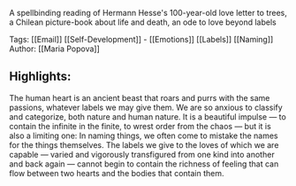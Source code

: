 A spellbinding reading of Hermann Hesse's 100-year-old love letter to trees, a Chilean picture-book about life and death, an ode to love beyond labels

Tags: [[Email]] [[Self-Development]] - [[Emotions]] [[Labels]] [[Naming]]
Author: [[Maria Popova]]

## Highlights:

The human heart is an ancient beast that roars and purrs with the same passions, whatever labels we may give them. We are so anxious to classify and categorize, both nature and human nature. It is a beautiful impulse — to contain the infinite in the finite, to wrest order from the chaos — but it is also a limiting one: In naming things, we often come to mistake the names for the things themselves. The labels we give to the loves of which we are capable — varied and vigorously transfigured from one kind into another and back again — cannot begin to contain the richness of feeling that can flow between two hearts and the bodies that contain them.
